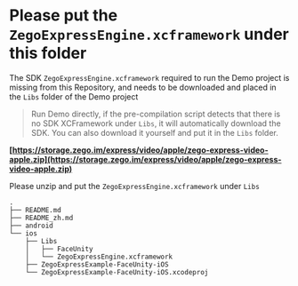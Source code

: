 # Please put the `ZegoExpressEngine.xcframework` under this folder

The SDK `ZegoExpressEngine.xcframework` required to run the Demo project is missing from this Repository, and needs to be downloaded and placed in the `Libs` folder of the Demo project

> Run Demo directly, if the pre-compilation script detects that there is no SDK XCFramework under `Libs`, it will automatically download the SDK. You can also download it yourself and put it in the `Libs` folder.

**[https://storage.zego.im/express/video/apple/zego-express-video-apple.zip](https://storage.zego.im/express/video/apple/zego-express-video-apple.zip)**

Please unzip and put the `ZegoExpressEngine.xcframework` under `Libs`

```tree
.
├── README.md
├── README_zh.md
├── android
└── ios
    ├── Libs
    │   ├── FaceUnity
    │   └── ZegoExpressEngine.xcframework
    ├── ZegoExpressExample-FaceUnity-iOS
    └── ZegoExpressExample-FaceUnity-iOS.xcodeproj
```
